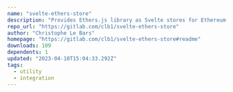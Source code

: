 ```yaml
---
name: "svelte-ethers-store"
description: "Provides Ethers.js library as Svelte stores for Ethereum blockchain interaction."
repo_url: "https://gitlab.com/clb1/svelte-ethers-store"
author: "Christophe Le Bars"
homepage: "https://gitlab.com/clb1/svelte-ethers-store#readme"
downloads: 109
dependents: 1
updated: "2023-04-10T15:04:33.292Z"
tags: 
  - utility
  - integration
---
```

